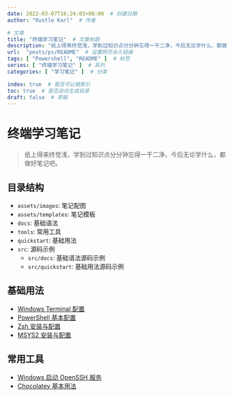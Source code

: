 ```yaml
---
date: 2022-03-07T16:24:03+08:00  # 创建日期
author: "Rustle Karl"  # 作者

# 文章
title: "终端学习笔记"  # 文章标题
description: "纸上得来终觉浅，学到过知识点分分钟忘得一干二净，今后无论学什么，都做好笔记吧。"
url:  "posts/ps/README"  # 设置网页永久链接
tags: [ "Powershell", "README" ]  # 标签
series: [ "终端学习笔记" ]  # 系列
categories: [ "学习笔记" ]  # 分类

index: true  # 是否可以被索引
toc: true  # 是否自动生成目录
draft: false  # 草稿
---
```


# 终端学习笔记

> 纸上得来终觉浅，学到过知识点分分钟忘得一干二净，今后无论学什么，都做好笔记吧。

## 目录结构

- `assets/images`: 笔记配图
- `assets/templates`: 笔记模板
- `docs`: 基础语法
- `tools`: 常用工具
- `quickstart`: 基础用法
- `src`: 源码示例
  - `src/docs`: 基础语法源码示例
  - `src/quickstart`: 基础用法源码示例

## 基础用法

- [Windows Terminal 配置](docs/windows_terminal_config.md)
- [PowerShell 基本配置](docs/powershell.md)
- [Zsh 安装与配置](docs/zsh.md)
- [MSYS2 安装与配置](docs/msys2.md)

## 常用工具

- [Windows 启动 OpenSSH 服务](libraries/standard/openssh.md)
- [Chocolatey 基本用法](tools/choco.md)

